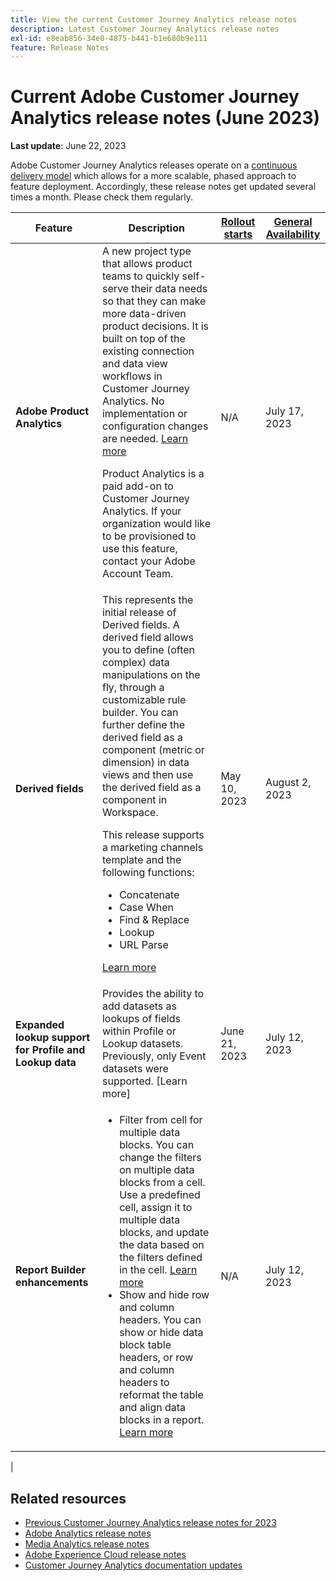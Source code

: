 ```yaml
---
title: View the current Customer Journey Analytics release notes
description: Latest Customer Journey Analytics release notes
exl-id: e8eab856-34e0-4875-b441-b1e680b9e111
feature: Release Notes
---
```

# Current Adobe Customer Journey Analytics release notes (June 2023)

**Last update**: June 22, 2023

Adobe Customer Journey Analytics releases operate on a [continuous delivery model](releases.md) which allows for a more scalable, phased approach to feature deployment. Accordingly, these release notes get updated several times a month. Please check them regularly.

| Feature | Description | [Rollout starts](releases.md) | [General Availability](releases.md) |
| ----------- | ---------- | ------- | ---- |
| **Adobe Product Analytics** | A new project type that allows product teams to quickly self-serve their data needs so that they can make more data-driven product decisions. It is built on top of the existing connection and data view workflows in Customer Journey Analytics. No implementation or configuration changes are needed. [Learn more](/guided-analysis/overview.md)<p>Product Analytics is a paid add-on to Customer Journey Analytics. If your organization would like to be provisioned to use this feature, contact your Adobe Account Team. | N/A | July 17, 2023 |
| **Derived fields** | This represents the initial release of Derived fields. A derived field allows you to define (often complex) data manipulations on the fly, through a customizable rule builder. You can further define the derived field as a component (metric or dimension) in data views and then use the derived field as a component in Workspace.<p>This release supports a marketing channels template and the following functions:</p><ul><li>Concatenate</li><li>Case When</li><li>Find & Replace</li><li>Lookup</li><li>URL Parse</li></ul> <p>[Learn more](/help/data-views/derived-fields/derived-fields.md)</p> | May 10, 2023 | August 2, 2023 | 
| **Expanded lookup support for Profile and Lookup data** |  Provides the ability to add datasets as lookups of fields within Profile or Lookup datasets. Previously, only Event datasets were supported. [Learn more] | June 21, 2023 | July 12, 2023 |
| **Report Builder enhancements**  | <ul><li>Filter from cell for multiple data blocks. You can change the filters on multiple data blocks from a cell. Use a predefined cell, assign it to multiple data blocks, and update the data based on the filters defined in the cell. [Learn more](https://experienceleague.adobe.com/docs/analytics-platform/using/cja-reportbuilder/select-data-view.html?lang=en)</li><li>Show and hide row and column headers. You can show or hide data block table headers, or row and column headers to reformat the table and align data blocks in a report. [Learn more](https://experienceleague.adobe.com/docs/analytics-platform/using/cja-reportbuilder/create-a-data-block.html?lang=en#build-the-data-block)</li></ul>| N/A | July 12, 2023 |
| 


## Related resources

* [Previous Customer Journey Analytics release notes for 2023](/help/release-notes/2023.md)
* [Adobe Analytics release notes](https://experienceleague.adobe.com/docs/analytics/release-notes/latest.html?lang=en)
* [Media Analytics release notes](https://experienceleague.adobe.com/docs/media-analytics/using/additional-resources/release-notes.html)
* [Adobe Experience Cloud release notes](https://experienceleague.adobe.com/docs/release-notes/experience-cloud/current.html)
* [Customer Journey Analytics documentation updates](/help/release-notes/doc-changes.md)
